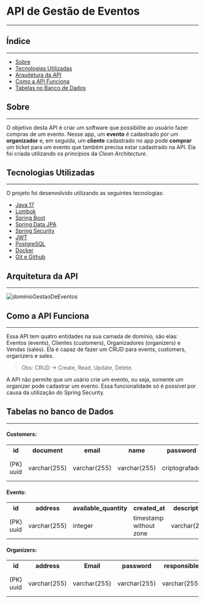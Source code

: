 #   API de Gestão de Eventos

---

## Índice

---

- [Sobre](#sobre)
- [Tecnologias Utilizadas](#tecnologias-utilizadas)
- [Arquitetura da API](#arquitetura-da-api)
- [Como a API Funciona](#como-a-api-funciona)
- [Tabelas no Banco de Dados](#tabelas-no-banco-de-dados)


## Sobre

---

O objetivo desta API é criar um software que possibilite ao usuário fazer compras de um evento.
Nesse app, um **evento** é cadastrado por um **organizador** e, em seguida, um **cliente** cadastrado no app pode **comprar** um ticket para um evento que também precisa estar cadastrado na API.
Ela foi criada utilizando os princípios da *Clean Architecture*.

## Tecnologias Utilizadas

---

O projeto foi desenvolvido utilizando as seguintes tecnologias:
- [Java 17](https://docs.oracle.com/en/java/javase/17/)
- [Lombok](https://projectlombok.org/)
- [Spring Boot](https://spring.io/projects/spring-boot)
- [Spring Data JPA](https://spring.io/projects/spring-data-jpa)
- [Spring Security](https://spring.io/projects/spring-security)
- [JWT](https://jwt.io/) 
- [PostgreSQL](https://www.postgresql.org/docs/)
- [Docker](https://docs.docker.com/)
- [Git e Github](https://git-scm.com/doc)

## Arquitetura da API

---

![dominioGestaoDeEventos](https://github.com/victorgabdev/APIGestaoDeEventos/assets/75862737/fdbc5836-5183-4cc7-84e3-220e89931b73)
## Como a API Funciona

---

Essa API tem quatro entidades na sua camada de domínio, são elas:
Eventos (events), Clientes (customers), Organizadores (organizers) e Vendas (sales).
Ela é capaz de fazer um CRUD para events, customers, organizers e sales.


> Obs: CRUD -> Create, Read, Update, Delete.

A API não permite que um usário crie um evento, ou seja, somente um organizer pode cadastrar um evento.
Essa funcionalidade só é possível por causa da utilização do Spring Security.


## Tabelas no banco de Dados

---

#### Customers:

<table>
  <tr>
    <th>id</th>
    <th>document</th>
    <th>email</th>
    <th>name</th>
    <th>password</th>
    <th>phone</th>
    <th>created_at</th>
  </tr>
  <tr>
    <td>(PK) uuid</td>
    <td>varchar(255)</td>
    <td>varchar(255)</td>
    <td>varchar(255)</td>
    <td>criptografado </td>
    <td>varchar(255)</td>
    <td>timestamp without zone</td>
  </tr>
</table>

#### Events:

<table>
  <tr>
    <th>id</th>
    <th>address</th>
    <th>available_quantity</th>
    <th>created_at</th>
    <th>description</th>
    <th>end_at</th>
    <th>price</th>
    <th>quantity</th>
    <th>start_at</th>
    <th>organizer_id</th>
  </tr>
  <tr>
    <td>(PK) uuid</td>
    <td>varchar(255)</td>
    <td>integer</td>
    <td>timestamp without zone</td>
    <td>varchar(255)</td>
    <td>timestamp without zone</td>
    <td>numeric(19,2)</td>
    <td>integer</td>
    <td>timestamp without zone</td>
    <td>(FK) uuid</td>
  </tr>
</table>

#### Organizers:

<table>
  <tr>
    <th>id</th>
    <th>address</th>
    <th>Email</th>
    <th>password</th>
    <th>responsible</th>
    <th>created_at</th>
  </tr>
  <tr>
    <td>(PK) uuid</td>
    <td>varchar(255)</td>
    <td>varchar(255)</td>
     <td>varchar(255)</td>
    <td>varchar(255)</td>
    <td>timestamp without zone</td>
  </tr>
</table>
